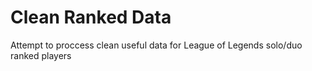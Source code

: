 # Clean Ranked Data

Attempt to proccess clean useful data for League of Legends solo/duo ranked players
